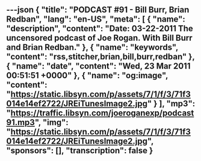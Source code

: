 ---json
{
  "title": "PODCAST #91 - Bill Burr, Brian Redban",
  "lang": "en-US",
  "meta": [
    {
      "name": "description",
      "content": "Date: 03-22-2011 The uncensored podcast of Joe Rogan. With Bill Burr and Brian Redban."
    },
    {
      "name": "keywords",
      "content": "rss,stitcher,brian,bill,burr,redban"
    },
    {
      "name": "date",
      "content": "Wed, 23 Mar 2011 00:51:51 +0000"
    },
    {
      "name": "og:image",
      "content": "https://static.libsyn.com/p/assets/7/1/f/3/71f3014e14ef2722/JREiTunesImage2.jpg"
    }
  ],
  "mp3": "https://traffic.libsyn.com/joeroganexp/podcast91.mp3",
  "img": "https://static.libsyn.com/p/assets/7/1/f/3/71f3014e14ef2722/JREiTunesImage2.jpg",
  "sponsors": [],
  "transcription": false
}
---
<episode-header />

<timemark seconds="0" />

<transcribe-call-to-action />

<episode-footer />